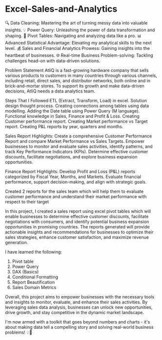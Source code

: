 # Excel-Sales-and-Analytics

 🔍 Data Cleaning: Mastering the art of turning messy data into valuable insights.
💡 Power Query: Unleashing the power of data transformation and shaping.
🔄 Pivot Tables: Navigating and analyzing data like a pro.
📊 Advanced Statistical Advantage: Elevating my analytical skills to the next level.
💰 Sales and Financial Analytics Prowess: Gaining insights into the heartbeat of businesses.
🌐 Real-time Business Problem-solving: Tackling challenges head-on with data-driven solutions.


Problem Statement
AtliQ is a fast-growing hardware company that sells various products to customers in many countries through various channels, including retail, direct sales, and distributor networks, both online and in brick-and-mortar stores. To support its growth and make data-driven decisions, AtliQ needs a data analytics team.

Steps That I Followed
ETL (Extract, Transform, Load) in excel.
Solution design thought process.
Creating connections among tables using data modelling.
Adding the Date table using Power Query (M language).
Functional knowledge in Sales, Finance and Profit & Loss.
Creating Customer performance report.
Creating Market performance vs Target report.
Creating P&L reports by year, quarters and months.

Sales Report Highlights:
Create a comprehensive Customer Performance Report and compare Market Performance vs Sales Targets.
Empower businesses to monitor and evaluate sales activities, identify patterns, and track Key Performance Indicators (KPIs).
Determine effective customer discounts, facilitate negotiations, and explore business expansion opportunities.

Finance Report Highlights:
Develop Profit and Loss (P&L) reports categorized by Fiscal Year, Months, and Markets.
Evaluate financial performance, support decision-making, and align with strategic goals.

Created 2 reports for the sales team which will help them to evaluate customer performance and understand their market performance with respect to their target

In this project, I created a sales report using excel pivot tables which will enable businesses to determine effective customer discounts, facilitate negotiations with consumers, and identify potential business expansion opportunities in promising countries. The reports generated will provide actionable insights and recommendations for businesses to optimize their sales strategies, enhance customer satisfaction, and maximize revenue generation.

I have learned the following:

1. Pivot table
2. Power Query
3. DAX (Basics)
4. Conditional Formatting
5. Report Beautification
6. Sales Domain Metrics

Overall, this project aims to empower businesses with the necessary tools and insights to monitor, evaluate, and enhance their sales activities. By leveraging sales data analysis, businesses can unlock new opportunities, drive growth, and stay competitive in the dynamic market landscape.

I'm now armed with a toolkit that goes beyond numbers and charts - it's about making data tell a compelling story and solving real-world business problems! 💡💼

